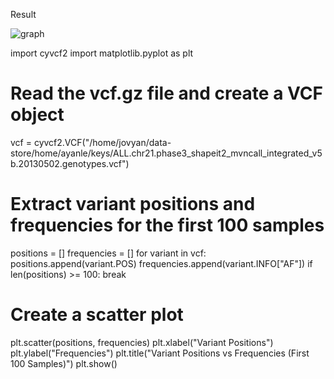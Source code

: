 Result 


![graph](https://github.com/AyanleN/KEYS2023/assets/111706166/6b4a1a3d-554e-4a3a-a1dd-6dc28435c62e)

import cyvcf2
import matplotlib.pyplot as plt

# Read the vcf.gz file and create a VCF object
vcf = cyvcf2.VCF("/home/jovyan/data-store/home/ayanle/keys/ALL.chr21.phase3_shapeit2_mvncall_integrated_v5b.20130502.genotypes.vcf")

# Extract variant positions and frequencies for the first 100 samples
positions = []
frequencies = []
for variant in vcf:
    positions.append(variant.POS)
    frequencies.append(variant.INFO["AF"])
    if len(positions) >= 100:
        break

# Create a scatter plot
plt.scatter(positions, frequencies)
plt.xlabel("Variant Positions")
plt.ylabel("Frequencies")
plt.title("Variant Positions vs Frequencies (First 100 Samples)")
plt.show()

